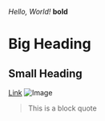 *Hello, World!*
**bold**
# Big Heading
## Small Heading
[Link](https://ucsd-cse15l-f22.github.io/)
![Image](https://cdn.hswstatic.com/gif/water-update.jpg)
> This is a block quote
